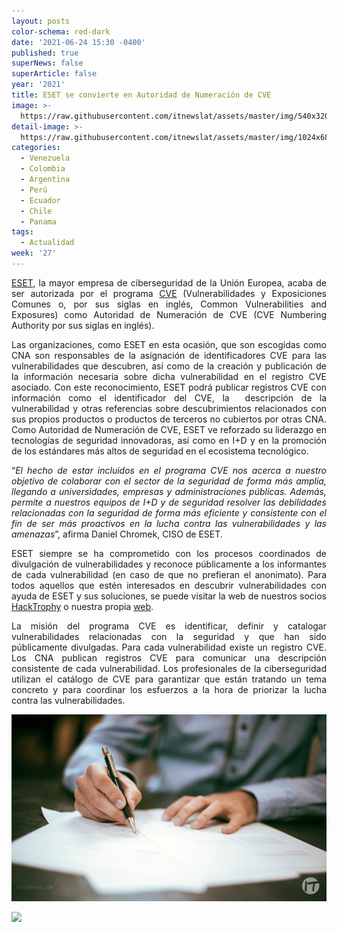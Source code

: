 ```yaml
---
layout: posts
color-schema: red-dark
date: '2021-06-24 15:30 -0400'
published: true
superNews: false
superArticle: false
year: '2021'
title: ESET se convierte en Autoridad de Numeración de CVE
image: >-
  https://raw.githubusercontent.com/itnewslat/assets/master/img/540x320/Escritorio-p.jpg
detail-image: >-
  https://raw.githubusercontent.com/itnewslat/assets/master/img/1024x680/Escritorio-g.jpg
categories:
  - Venezuela
  - Colombia
  - Argentina
  - Perú
  - Ecuador
  - Chile
  - Panama
tags:
  - Actualidad
week: '27'
---
```

<p style="text-align: justify;"><a href="https://www.eset.com/es/">ESET</a>, la mayor empresa de ciberseguridad de la Unión Europea, acaba de ser autorizada por el programa <a href="https://cve.mitre.org/about/index.html">CVE</a> (Vulnerabilidades y Exposiciones Comunes o, por sus siglas en inglés, Common Vulnerabilities and Exposures) como Autoridad de Numeración de CVE (CVE Numbering Authority por sus siglas en inglés).</p>
<p style="text-align: justify;">Las organizaciones, como ESET en esta ocasión, que son escogidas como CNA son responsables de la asignación de identificadores CVE para las vulnerabilidades que descubren, así como de la creación y publicación de la información necesaria sobre dicha vulnerabilidad en el registro CVE asociado. Con este reconocimiento, ESET podrá publicar registros CVE con información como el identificador del CVE, la  descripción de la vulnerabilidad y otras referencias sobre descubrimientos relacionados con sus propios productos o productos de terceros no cubiertos por otras CNA. Como Autoridad de Numeración de CVE, ESET ve reforzado su liderazgo en tecnologías de seguridad innovadoras, así como en I+D y en la promoción de los estándares más altos de seguridad en el ecosistema tecnológico.</p>
<p style="text-align: justify;">“<em>El hecho de estar incluidos en el programa CVE nos acerca a nuestro objetivo de colaborar con el sector de la seguridad de forma más amplia, llegando a universidades, empresas y administraciones públicas. Además, permite a nuestros equipos de I+D y de seguridad resolver las debilidades relacionadas con la seguridad de forma más eficiente y consistente con el fin de ser más proactivos en la lucha contra las vulnerabilidades y las amenazas</em>”, afirma Daniel Chromek, CISO de ESET.</p>
<p style="text-align: justify;">ESET siempre se ha comprometido con los procesos coordinados de divulgación de vulnerabilidades y reconoce públicamente a los informantes de cada vulnerabilidad (en caso de que no prefieran el anonimato). Para todos aquellos que estén interesados en descubrir vulnerabilidades con ayuda de ESET y sus soluciones, se puede visitar la web de nuestros socios <a href="https://hacktrophy.com/en/why-safe-internet/">HackTrophy</a> o nuestra propia <a href="https://www.eset.com/int/security-vulnerability-reporting/">web</a>.</p>
<p style="text-align: justify;">La misión del programa CVE es identificar, definir y catalogar vulnerabilidades relacionadas con la seguridad y que han sido públicamente divulgadas. Para cada vulnerabilidad existe un registro CVE. Los CNA publican registros CVE para comunicar una descripción consistente de cada vulnerabilidad. Los profesionales de la ciberseguridad utilizan el catálogo de CVE para garantizar que están tratando un tema concreto y para coordinar los esfuerzos a la hora de priorizar la lucha contra las vulnerabilidades.</p>

![](https://raw.githubusercontent.com/itnewslat/assets/master/img/540x320/Escritorio-p.jpg)


<img src="https://tracker.metricool.com/c3po.jpg?hash=56f88a41e39ab42c063cc51676587a04"/>